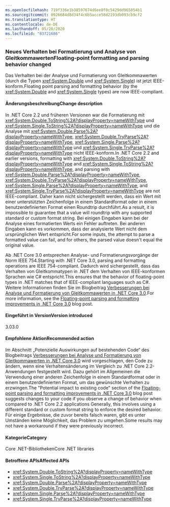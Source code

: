 ```yaml
---
ms.openlocfilehash: 719f336e1b38597674d6ee8f0c5429dd965054b1
ms.sourcegitcommit: 0926684d8d34f4c6b5acce58d2193db093cb9cf2
ms.translationtype: HT
ms.contentlocale: de-DE
ms.lasthandoff: 05/20/2020
ms.locfileid: "83721686"
---
```

### <a name="floating-point-formatting-and-parsing-behavior-changed"></a><span data-ttu-id="6b024-101">Neues Verhalten bei Formatierung und Analyse von Gleitkommawerten</span><span class="sxs-lookup"><span data-stu-id="6b024-101">Floating-point formatting and parsing behavior changed</span></span>

<span data-ttu-id="6b024-102">Das Verhalten bei der Analyse und Formatierung von Gleitkommawerten (durch die Typen <xref:System.Double> und <xref:System.Single>) ist jetzt IEEE-konform.</span><span class="sxs-lookup"><span data-stu-id="6b024-102">Floating point parsing and formatting behavior (by the <xref:System.Double> and <xref:System.Single> types) are now IEEE-compliant.</span></span>

#### <a name="change-description"></a><span data-ttu-id="6b024-103">Änderungsbeschreibung</span><span class="sxs-lookup"><span data-stu-id="6b024-103">Change description</span></span>

<span data-ttu-id="6b024-104">In .NET Core 2.2 und früheren Versionen war die Formatierung mit <xref:System.Double.ToString%2A?displayProperty=nameWithType> und <xref:System.Single.ToString%2A?displayProperty=nameWithType> und die Analyse mit <xref:System.Double.Parse%2A?displayProperty=nameWithType>, <xref:System.Double.TryParse%2A?displayProperty=nameWithType>, <xref:System.Single.Parse%2A?displayProperty=nameWithType> und <xref:System.Single.TryParse%2A?displayProperty=nameWithType> nicht IEEE-konform.</span><span class="sxs-lookup"><span data-stu-id="6b024-104">In .NET Core 2.2 and earlier versions, formatting with <xref:System.Double.ToString%2A?displayProperty=nameWithType> and <xref:System.Single.ToString%2A?displayProperty=nameWithType>, and parsing with <xref:System.Double.Parse%2A?displayProperty=nameWithType>, <xref:System.Double.TryParse%2A?displayProperty=nameWithType>, <xref:System.Single.Parse%2A?displayProperty=nameWithType>, and <xref:System.Single.TryParse%2A?displayProperty=nameWithType> are not IEEE-compliant.</span></span> <span data-ttu-id="6b024-105">Daher kann nicht sichergestellt werden, dass ein Wert mit einer unterstützten Zeichenfolge in einem Standardformat oder in einem benutzerdefinierten Format einen Roundtrip durchführt.</span><span class="sxs-lookup"><span data-stu-id="6b024-105">As a result, it is impossible to guarantee that a value will roundtrip with any supported standard or custom format string.</span></span> <span data-ttu-id="6b024-106">Bei einigen Eingaben kann bei der Analyse eines formatierten Werts ein Fehler auftreten. Bei anderen Eingaben kann es vorkommen, dass der analysierte Wert nicht dem ursprünglichen Wert entspricht.</span><span class="sxs-lookup"><span data-stu-id="6b024-106">For some inputs, the attempt to parse a formatted value can fail, and for others, the parsed value doesn't equal the original value.</span></span>

<span data-ttu-id="6b024-107">Ab .NET Core 3.0 entsprechen Analyse- und Formatierungsvorgänge der Norm IEEE 754.</span><span class="sxs-lookup"><span data-stu-id="6b024-107">Starting with .NET Core 3.0, parsing and formatting operations are IEEE 754-compliant.</span></span> <span data-ttu-id="6b024-108">Dadurch wird sichergestellt, dass das Verhalten von Gleitkommatypen in .NET dem Verhalten von IEEE-konformen Sprachen wie C# entspricht.</span><span class="sxs-lookup"><span data-stu-id="6b024-108">This ensures that the behavior of floating-point types in .NET matches that of IEEE-compliant languages such as C#.</span></span> <span data-ttu-id="6b024-109">Weitere Informationen finden Sie im Blogbeitrag [Verbesserungen bei Analyse und Formatierung von Gleitkommawerten in .NET Core 3.0](https://devblogs.microsoft.com/dotnet/floating-point-parsing-and-formatting-improvements-in-net-core-3-0/).</span><span class="sxs-lookup"><span data-stu-id="6b024-109">For more information, see the [Floating-point parsing and formatting improvements in .NET Core 3.0](https://devblogs.microsoft.com/dotnet/floating-point-parsing-and-formatting-improvements-in-net-core-3-0/) blog post.</span></span>

#### <a name="version-introduced"></a><span data-ttu-id="6b024-110">Eingeführt in Version</span><span class="sxs-lookup"><span data-stu-id="6b024-110">Version introduced</span></span>

<span data-ttu-id="6b024-111">3.0</span><span class="sxs-lookup"><span data-stu-id="6b024-111">3.0</span></span>

#### <a name="recommended-action"></a><span data-ttu-id="6b024-112">Empfohlene Aktion</span><span class="sxs-lookup"><span data-stu-id="6b024-112">Recommended action</span></span>

<span data-ttu-id="6b024-113">Im Abschnitt „Potenzielle Auswirkungen auf bestehenden Code“ des Blogbeitrags [Verbesserungen bei Analyse und Formatierung von Gleitkommawerten in .NET Core 3.0](https://devblogs.microsoft.com/dotnet/floating-point-parsing-and-formatting-improvements-in-net-core-3-0/) wird vorgeschlagen, den Code zu ändern, wenn eine Verhaltensänderung im Vergleich zu .NET Core 2.2-Anwendungen festgestellt wird. Dazu gehört im Allgemeinen die Verwendung einer anderen Zeichenfolge in einem Standardformat oder in einem benutzerdefinierten Format, um das gewünschte Verhalten zu erzwingen.</span><span class="sxs-lookup"><span data-stu-id="6b024-113">The "Potential impact to existing code" section of the [Floating-point parsing and formatting improvements in .NET Core 3.0](https://devblogs.microsoft.com/dotnet/floating-point-parsing-and-formatting-improvements-in-net-core-3-0/) blog post suggests changes to your code if you observe a change of behavior when compared to .NET Core 2.2 applications Generally, this involves using a different standard or custom format string to enforce the desired behavior.</span></span> <span data-ttu-id="6b024-114">Für einige Ergebnisse, die zuvor bereits falsch waren, gibt es unter Umständen keine Möglichkeit, das Problem zu umgehen.</span><span class="sxs-lookup"><span data-stu-id="6b024-114">Some results may not have a workaround if they were previously incorrect.</span></span>

#### <a name="category"></a><span data-ttu-id="6b024-115">Kategorie</span><span class="sxs-lookup"><span data-stu-id="6b024-115">Category</span></span>

<span data-ttu-id="6b024-116">Core .NET-Bibliotheken</span><span class="sxs-lookup"><span data-stu-id="6b024-116">Core .NET libraries</span></span>

#### <a name="affected-apis"></a><span data-ttu-id="6b024-117">Betroffene APIs</span><span class="sxs-lookup"><span data-stu-id="6b024-117">Affected APIs</span></span>

- <xref:System.Double.ToString%2A?displayProperty=nameWithType>
- <xref:System.Single.ToString%2A?displayProperty=nameWithType>
- <xref:System.Double.Parse%2A?displayProperty=nameWithType>
- <xref:System.Double.TryParse%2A?displayProperty=nameWithType>
- <xref:System.Single.Parse%2A?displayProperty=nameWithType>
- <xref:System.Single.TryParse%2A?displayProperty=nameWithType>

<!-- 

#### Affected APIs

- `Overload:System.Double.ToString`
- `Overload:System.Single.ToString`
- `Overload:System.Double.Parse`
- `Overload:System.Double.TryParse`
- `Overload:System.Single.Parse`
- `Overload:System.Single.TryParse`

-->
